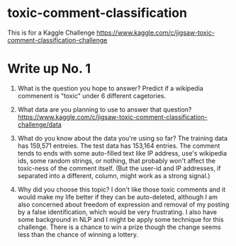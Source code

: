 # toxic-comment-classification
This is for a Kaggle Challenge https://www.kaggle.com/c/jigsaw-toxic-comment-classification-challenge

# Write up No. 1

1. What is the question you hope to answer?
Predict if a wikipedia commenent is "toxic" under 6 different cagetories.

1. What data are you planning to use to answer that question?
https://www.kaggle.com/c/jigsaw-toxic-comment-classification-challenge/data

1. What do you know about the data you're using so far?
The training data has 159,571 entreies. The test data has 153,164 entries.
The comment tends to ends with some auto-filled text like IP address, use's wikipedia ids, some random strings, or nothing, that probably won't affect the toxic-ness of the comment itself. (But the user-id and IP addresses, if separated into a different, column, might work as a strong signal.)

1. Why did you choose this topic?
I don't like those toxic comments and it would make my life better if they can be auto-deleted, although I am also concerned about freedom of expression and removal of my posting by a false identification, which would be very frustrating.
I also have some background in NLP and I might be apply some technique for this challenge.
There is a chance to win a prize though the change seems less than the chance of winning a lottery. 
